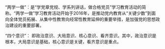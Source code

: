 “两学一做”：是“学党章党规、学系列讲话，做合格党员”学习教育活动的简称。“两学一做”学习教育活动开始于2016年，是推动党内教育从“关键少数”到面向全体党员拓展、从集中性教育向经常性教育延伸的重要举措，是加强党的思想政治建设的重要部署。

“四个意识”： 即政治意识、大局意识、核心意识、看齐意识。其中，政治意识是根本，大局意识是基础，核心意识是关键，看齐意识是重点。
